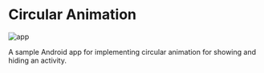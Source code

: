# Circular Animation

![app](https://user-images.githubusercontent.com/17732781/55876673-71911180-5b98-11e9-9ae4-b6f7e8ae87be.gif)

A sample Android app for implementing circular animation for showing and hiding an activity.
